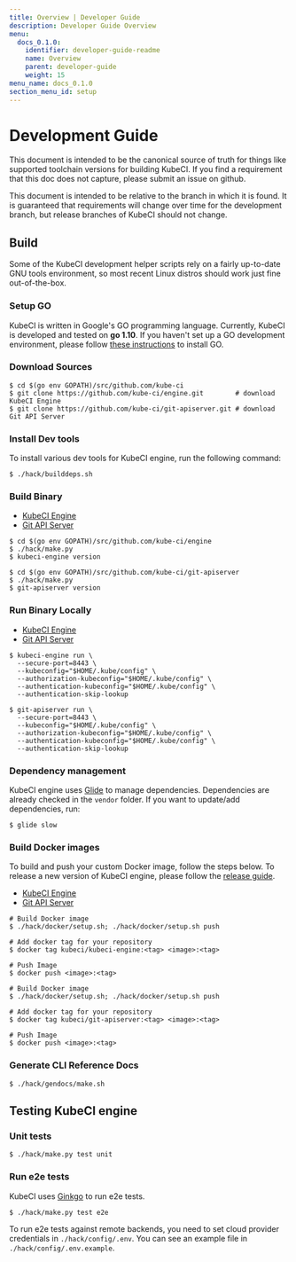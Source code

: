 ```yaml
---
title: Overview | Developer Guide
description: Developer Guide Overview
menu:
  docs_0.1.0:
    identifier: developer-guide-readme
    name: Overview
    parent: developer-guide
    weight: 15
menu_name: docs_0.1.0
section_menu_id: setup
---
```


# Development Guide

This document is intended to be the canonical source of truth for things like supported toolchain versions for building KubeCI. If you find a requirement that this doc does not capture, please submit an issue on github.

This document is intended to be relative to the branch in which it is found. It is guaranteed that requirements will change over time for the development branch, but release branches of KubeCI should not change.

## Build

Some of the KubeCI development helper scripts rely on a fairly up-to-date GNU tools environment, so most recent Linux distros should work just fine out-of-the-box.

### Setup GO

KubeCI is written in Google's GO programming language. Currently, KubeCI is developed and tested on **go 1.10**. If you haven't set up a GO development environment, please follow [these instructions](https://golang.org/doc/code.html) to install GO.

### Download Sources

```console
$ cd $(go env GOPATH)/src/github.com/kube-ci
$ git clone https://github.com/kube-ci/engine.git        # download KubeCI Engine
$ git clone https://github.com/kube-ci/git-apiserver.git # download Git API Server
```

### Install Dev tools

To install various dev tools for KubeCI engine, run the following command:

```console
$ ./hack/builddeps.sh
```

### Build Binary

<ul class="nav nav-tabs" id="buildBinaryTab" role="tablist">
  <li class="nav-item">
    <a class="nav-link active" id="engine-tab" data-toggle="tab" href="#engine" role="tab" aria-controls="engine" aria-selected="true">KubeCI Engine</a>
  </li>
  <li class="nav-item">
    <a class="nav-link" id="git-apiserver-tab" data-toggle="tab" href="#git-apiserver" role="tab" aria-controls="git-apiserver" aria-selected="false">Git API Server</a>
  </li>
</ul>
<div class="tab-content" id="buildBinaryTabContent">
  <div class="tab-pane fade show active" id="engine" role="tabpanel" aria-labelledby="engine-tab">

```console
$ cd $(go env GOPATH)/src/github.com/kube-ci/engine
$ ./hack/make.py
$ kubeci-engine version
```

</div>
<div class="tab-pane fade" id="git-apiserver" role="tabpanel" aria-labelledby="git-apiserver-tab">

```
$ cd $(go env GOPATH)/src/github.com/kube-ci/git-apiserver
$ ./hack/make.py
$ git-apiserver version
```

</div>

### Run Binary Locally

<ul class="nav nav-tabs" id="runBinaryTab" role="tablist">
  <li class="nav-item">
    <a class="nav-link active" id="engine-tab-01" data-toggle="tab" href="#engine-01" role="tab" aria-controls="engine-01" aria-selected="true">KubeCI Engine</a>
  </li>
  <li class="nav-item">
    <a class="nav-link" id="git-apiserver-tab-01" data-toggle="tab" href="#git-apiserver-01" role="tab" aria-controls="git-apiserver-01" aria-selected="false">Git API Server</a>
  </li>
</ul>
<div class="tab-content" id="runBinaryTabContent">
  <div class="tab-pane fade show active" id="engine-01" role="tabpanel" aria-labelledby="engine-tab-01">

```console
$ kubeci-engine run \
  --secure-port=8443 \
  --kubeconfig="$HOME/.kube/config" \
  --authorization-kubeconfig="$HOME/.kube/config" \
  --authentication-kubeconfig="$HOME/.kube/config" \
  --authentication-skip-lookup
```

</div>
<div class="tab-pane fade" id="git-apiserver-01" role="tabpanel" aria-labelledby="git-apiserver-tab-01">

```console
$ git-apiserver run \
  --secure-port=8443 \
  --kubeconfig="$HOME/.kube/config" \
  --authorization-kubeconfig="$HOME/.kube/config" \
  --authentication-kubeconfig="$HOME/.kube/config" \
  --authentication-skip-lookup
```

</div>

### Dependency management

KubeCI engine uses [Glide](https://github.com/Masterminds/glide) to manage dependencies. Dependencies are already checked in the `vendor` folder. If you want to update/add dependencies, run:

```console
$ glide slow
```

### Build Docker images

To build and push your custom Docker image, follow the steps below. To release a new version of KubeCI engine, please follow the [release guide](/docs/0.1.0/setup/developer-guide/release).

<ul class="nav nav-tabs" id="runBinaryTab" role="tablist">
  <li class="nav-item">
    <a class="nav-link active" id="engine-tab-01" data-toggle="tab" href="#engine-02" role="tab" aria-controls="engine-02" aria-selected="true">KubeCI Engine</a>
  </li>
  <li class="nav-item">
    <a class="nav-link" id="git-apiserver-tab-02" data-toggle="tab" href="#git-apiserver-02" role="tab" aria-controls="git-apiserver-02" aria-selected="false">Git API Server</a>
  </li>
</ul>
<div class="tab-content" id="runBinaryTabContent">
  <div class="tab-pane fade show active" id="engine-02" role="tabpanel" aria-labelledby="engine-tab-02">

```console
# Build Docker image
$ ./hack/docker/setup.sh; ./hack/docker/setup.sh push

# Add docker tag for your repository
$ docker tag kubeci/kubeci-engine:<tag> <image>:<tag>

# Push Image
$ docker push <image>:<tag>
```

</div>
<div class="tab-pane fade" id="git-apiserver-02" role="tabpanel" aria-labelledby="git-apiserver-tab-02">

```console
# Build Docker image
$ ./hack/docker/setup.sh; ./hack/docker/setup.sh push

# Add docker tag for your repository
$ docker tag kubeci/git-apiserver:<tag> <image>:<tag>

# Push Image
$ docker push <image>:<tag>
```

</div>

### Generate CLI Reference Docs

```console
$ ./hack/gendocs/make.sh
```

## Testing KubeCI engine

### Unit tests

```console
$ ./hack/make.py test unit
```

### Run e2e tests

KubeCI uses [Ginkgo](http://onsi.github.io/ginkgo/) to run e2e tests.

```console
$ ./hack/make.py test e2e
```

To run e2e tests against remote backends, you need to set cloud provider credentials in `./hack/config/.env`. You can see an example file in `./hack/config/.env.example`.
